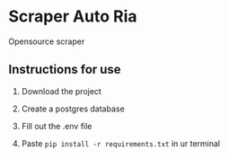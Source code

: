 # Scraper Auto Ria

Opensource scraper

## Instructions for use

1) Download the project

2) Create a postgres database

3) Fill out the .env file

4) Paste ```pip install -r requirements.txt``` in ur terminal 
